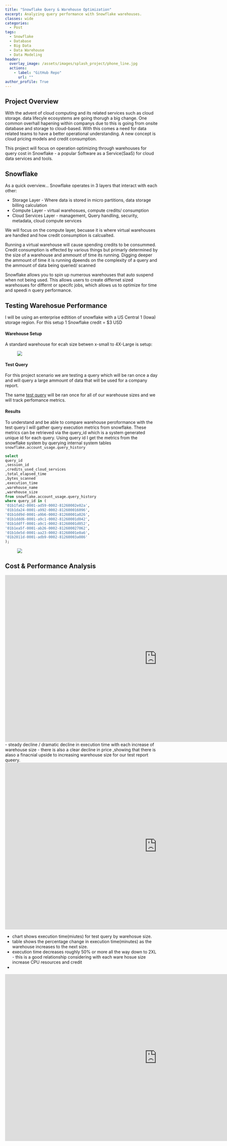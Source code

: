 ```yaml
---
title: "Snowflake Query & Warehouse Optimization"
excerpt: Analyzing query performance with Snowflake warehouses. 
classes: wide
categories:
  - Post
tags:
  - Snowflake
  - Database
  - Big Data
  - Data Warehouse 
  - Data Modeling 
header:
  overlay_image: /assets/images/splash_project/phone_line.jpg
  actions:
    - label: "GitHub Repo"
      url: ""
author_profile: True 
---
```



## Project Overview 
With the advent of cloud computing and its related services such as cloud storage. data lifecyle ecosystems are going thorugh a big change. One common overhall hapening within companys due to this is going from onsite database and storage to cloud-based. With this comes a need for data related teams to have a better operational understanding. 
A new concept is cloud pricing models and credit consumption. 

This project will focus on operation optimizing through warehouses for query cost in Snowflake - a popular Software as a Service(SaaS) for cloud data services and tools. 

## Snowflake 

As a quick overview...
Snowflake operates in 3 layers that interact with each other: 
- Storage Layer - Where data is stored in micro partitions, data storage billing calculation
- Compute Layer - virtual warehosues, compute credits/ consumption 
- Cloud Services Layer - management, Query handling, security, metadata, cloud compute services

<!--- need to reduce auto line spacing from markdowns when using bullets-->


We will focus on the compute layer, becuase it is where virtual warehouses are handled and how credit consumption is calcualted. 

Running a virtual warehouse will cause spending credits to be consummed. Credit consumption is effected by various things but primarly determined by the size of a warehouse and ammount of time its running. Digging deeper the ammount of time it is running dpeends on the complexity of a query and the ammount of data being queried/ scanned  

Snowflake allows you to spin up numerous warehouses that auto suspend when not being used. This allows users to create differnet sized warehosues for differnt or specifc jobs, which allows us to optimize for time and speedi n query performance. 

## Testing Warehosue Performance 
I will be using an enterprise edtition of snowflake with a US Central 1 (Iowa) storage region. For this setup 1 Snowflake credit = $3 USD 

#### Warehouse Setup 
A standard warehouse for ecah size betwen x-small to 4X-Large is setup:

<div class="notice">
<figure>
  <a href="/assets/images/snowflake_op/warehouses_in_snowsight.png"><img src="/assets/images/snowflake_op/warehouses_in_snowsight.png"></a>
</figure>
</div>

#### Test Query
For this project scenario we are testing a query which will be ran once a day and will query a large ammount of data that will be used for a company report.


The same [test query](https://github.com/DonnieData/snowflake_warehouse_op/blob/main/SQL/project_test_query.sql) will be ran once for all of our warehouse sizes and we will track perfomance metrics. 

#### Results
To understand and be able to compare warehouse peroformance with the test query I will gather query execution metrics from snowflake. These metrics can be retrieved via the query_id which is a system generated unique id for each query. Using query id I get the metrics from the snowflake system by querying internal system tables `snowflake.account_usage.query_history`

```sql 
select 
query_id
,session_id
,credits_used_cloud_services
,total_elapsed_time
,bytes_scanned
,execution_time
,warehouse_name
,warehouse_size
from snowflake.account_usage.query_history
where query_id in (
'01b1fa62-0001-ad59-0002-81260002e02a',
'01b1da24-0001-a992-0002-812600016096',
'01b1dd9d-0001-a9b6-0002-81260001a026',
'01b1ddd6-0001-a9c1-0002-81260001d042',
'01b1ddff-0001-a9c1-0002-81260001d052',
'01b1ea5f-0001-ab26-0002-812600027062',
'01b1de5d-0001-aa23-0002-81260001e0a6',
'01b2011d-0001-adb9-0002-81260003a086'
);
````
<div class="notice">
<figure>
  <a href="/assets/images/snowflake_op/query_stats_shot1s.jpg"><img src="/assets/images/snowflake_op/query_stats_shot1s.jpg"></a>
</figure>
</div>


##  Cost & Performance Analysis 

<div class="notice">
<iframe width="1000" height="550" src="https://lookerstudio.google.com/embed/reporting/225f4ea2-e3d9-482f-8125-9972eaceb14f/page/PTDoD" frameborder="0" style="border:0" allowfullscreen sandbox="allow-storage-access-by-user-activation allow-scripts allow-same-origin allow-popups allow-popups-to-escape-sandbox"></iframe>
</div>


<div class="notice">
- steady decline / dramatic decline in execution time with each increase of warehouse size 
- there is also a clear decline in price ,showing that there  is alaso a finacnial upside to increasing warehouse size for our test report queery. 
</div>


<iframe width="1000" height="550" src="https://lookerstudio.google.com/embed/reporting/7e473c99-2c13-43b2-bb3b-d8e068e03b66/page/PTDoD" frameborder="0" style="border:0" allowfullscreen sandbox="allow-storage-access-by-user-activation allow-scripts allow-same-origin allow-popups allow-popups-to-escape-sandbox"></iframe>

- chart shows execution time(miutes) for test query by  warehosue size.
- table shows the percentage change in execution time(minutes) as the warehouse increases to the next size.
- execution time decreases roughly 50% or more all the way down to 2XL - this is a good relationship considering with each ware hosue size increase CPU resources and credit 
- 


<iframe width="1000" height="550" src="https://lookerstudio.google.com/embed/reporting/5ee1d556-9e16-4e82-989f-d278e2a2d593/page/PTDoD" frameborder="0" style="border:0" allowfullscreen sandbox="allow-storage-access-by-user-activation allow-scripts allow-same-origin allow-popups allow-popups-to-escape-sandbox"></iframe>


